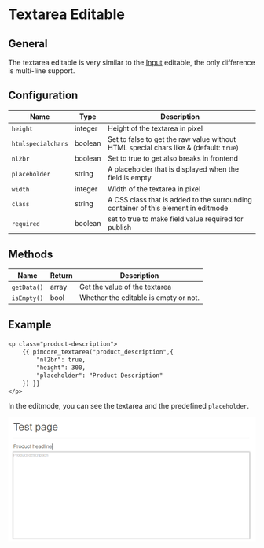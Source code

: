 # Textarea Editable

## General

The textarea editable is very similar to the [Input](./16_Input.md) editable, the only difference is multi-line support.  

## Configuration

| Name               | Type    | Description                                                                           |
|--------------------|---------|---------------------------------------------------------------------------------------|
| `height`           | integer | Height of the textarea in pixel                                                       |
| `htmlspecialchars` | boolean | Set to false to get the raw value without HTML special chars like & (default: `true`) |
| `nl2br`            | boolean | Set to true to get also breaks in frontend                                            |
| `placeholder`      | string  | A placeholder that is displayed when the field is empty                               |
| `width`            | integer | Width of the textarea in pixel                                                        |
| `class`            | string  | A CSS class that is added to the surrounding container of this element in editmode    |
| `required`         | boolean | set to true to make field value required for publish                                  |

## Methods

| Name        | Return | Description                           |
|-------------|--------|---------------------------------------|
| `getData()` | array  | Get the value of the textarea         |
| `isEmpty()` | bool   | Whether the editable is empty or not. |

## Example

```twig
<p class="product-description">
    {{ pimcore_textarea("product_description",{
        "nl2br": true,
        "height": 300,
        "placeholder": "Product Description"
    }) }}
</p>
```

In the editmode, you can see the textarea and the predefined `placeholder`.
 
![Product description textarea - editmode](../../img/editable_textarea_editmode_preview.png)


